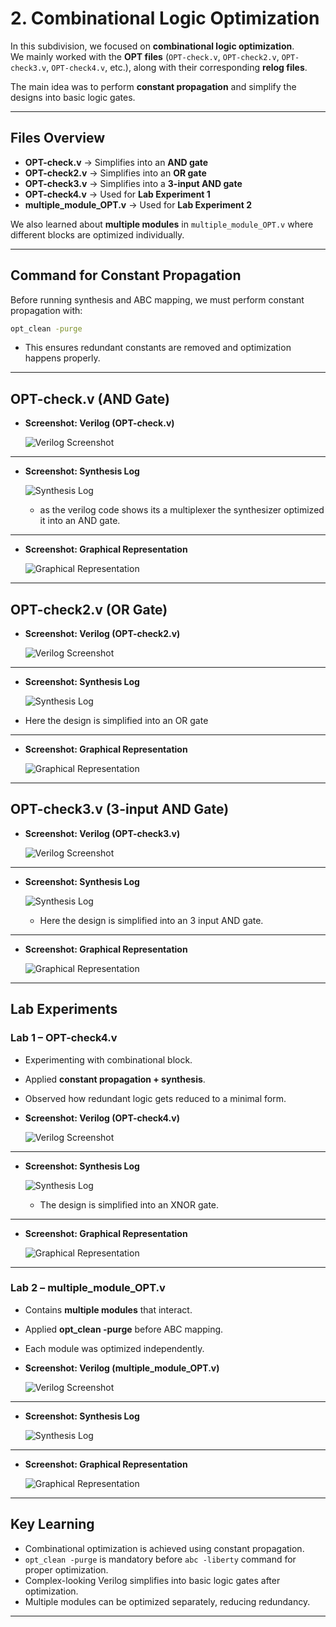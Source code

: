 # 2. Combinational Logic Optimization

In this subdivision, we focused on **combinational logic optimization**.  
We mainly worked with the **OPT files** (`OPT-check.v`, `OPT-check2.v`, `OPT-check3.v`, `OPT-check4.v`, etc.), along with their corresponding **relog files**.  

The main idea was to perform **constant propagation** and simplify the designs into basic logic gates.  

---

## Files Overview

- **OPT-check.v** → Simplifies into an **AND gate**  
- **OPT-check2.v** → Simplifies into an **OR gate**  
- **OPT-check3.v** → Simplifies into a **3-input AND gate**  
- **OPT-check4.v** → Used for **Lab Experiment 1**  
- **multiple_module_OPT.v** → Used for **Lab Experiment 2**

We also learned about **multiple modules** in `multiple_module_OPT.v` where different blocks are optimized individually.

---

## Command for Constant Propagation

Before running synthesis and ABC mapping, we must perform constant propagation with:

```bash
opt_clean -purge
```
- This ensures redundant constants are removed and optimization happens properly.

---

## OPT-check.v (AND Gate)

- **Screenshot: Verilog (OPT-check.v)**  

  ![Verilog Screenshot](.Screenshots/OPT-check_verilog.jpg) 

---

- **Screenshot: Synthesis Log**  

  ![Synthesis Log](.Screenshots/OPT-check_synth.jpg) 

  - as the verilog code shows its a multiplexer the synthesizer optimized it into an AND gate.

---

- **Screenshot: Graphical Representation**

  ![Graphical Representation](.Screenshots/OPT-check_graph.jpg)  

---

##  OPT-check2.v (OR Gate)

- **Screenshot: Verilog (OPT-check2.v)**  

  ![Verilog Screenshot](.Screenshots/OPT-check2_verilog.jpg)  

---

- **Screenshot: Synthesis Log**  

  ![Synthesis Log](.Screenshots/OPT-check2_synth.jpg) 

- Here the design is simplified into an OR gate
---

- **Screenshot: Graphical Representation**  

  ![Graphical Representation](.Screenshots/OPT-check2_graph.jpg)  

---

## OPT-check3.v (3-input AND Gate)

- **Screenshot: Verilog (OPT-check3.v)**  

  ![Verilog Screenshot](.Screenshots/OPT-check3_verilog.jpg)  

---

- **Screenshot: Synthesis Log**  

  ![Synthesis Log](Sscreenshots/OPT-check3_synth.jpg)  

  - Here the design is simplified into an 3 input AND gate.

---

- **Screenshot: Graphical Representation**  

  ![Graphical Representation](.Screenshots/OPT-check3_graph.jpg)  

---

##  Lab Experiments

###  Lab 1 – OPT-check4.v

- Experimenting with combinational block.  
- Applied **constant propagation + synthesis**.  
- Observed how redundant logic gets reduced to a minimal form.  

- **Screenshot: Verilog (OPT-check4.v)**

  ![Verilog Screenshot](.Screenshots/OPT-check4_verilog.jpg) 

---

- **Screenshot: Synthesis Log**  

  ![Synthesis Log](.Screenshots/OPT-check4_synth.jpg)

  - The design is simplified into an XNOR gate.  

---

- **Screenshot: Graphical Representation**  

  ![Graphical Representation](.Screenshots/OPT-check4_graph.jpg)  

---

###  Lab 2 – multiple_module_OPT.v

- Contains **multiple modules** that interact.  
- Applied **opt_clean -purge** before ABC mapping.  
- Each module was optimized independently.  

- **Screenshot: Verilog (multiple_module_OPT.v)**  

  ![Verilog Screenshot](.Screenshots/multiple_module_verilog.jpg)  

---

- **Screenshot: Synthesis Log**  

  ![Synthesis Log](.Screenshots/multiple_module_synth.jpg)

---

- **Screenshot: Graphical Representation**  

  ![Graphical Representation](.Screenshots/multiple_module_graph.jpg)  

---

## Key Learning

- Combinational optimization is achieved using constant propagation.
- `opt_clean -purge` is mandatory before `abc -liberty` command for proper optimization.
- Complex-looking Verilog simplifies into basic logic gates after optimization.
- Multiple modules can be optimized separately, reducing redundancy.

---